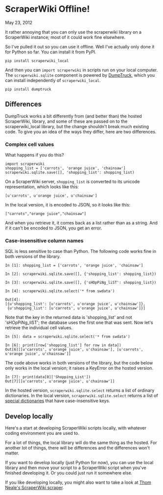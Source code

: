 ScraperWiki Offline!
========
May 23, 2012

It rather annoying that you can only use the scraperwiki library
on a ScraperWiki instance; most of it could work fine elsewhere.

So I've pulled it out so you can use it offline. Well I've actually
only done it for Python so far. You can install it from PyPI.

    pip install scraperwiki_local

And then you can `import scraperwiki` in scripts run on your local
computer. The `scraperwiki.sqlite` component is powered by
[DumpTruck](http://dumptruck.io), which you can install independently
of `scraperwiki_local`.

    pip install dumptruck

## Differences

DumpTruck works a bit differently from (and better than) the hosted ScraperWiki,
library, and some of these are passed on to the scraperwiki_local library,
but the change shouldn't break much existing code. To give you an idea of the
ways they differ, here are two differences.

### Complex cell values

What happens if you do this?

    import scraperwiki
    shopping_list = ['carrots', 'orange juice', 'chainsaw']
    scraperwiki.sqlite.save([], 'shopping_list': shopping_list)

On a ScraperWiki server, `shopping_list` is converted to its unicode
representation, which looks like this:

    [u'carrots', u'orange juice', u'chainsaw']

In the local version, it is encoded to JSON, so it looks like this:

    ["carrots","orange juice","chainsaw"]

And when you retrieve it, it comes back as a list rather than as a string.
And if it can't be encoded to JSON, you get an error.

### Case-insensitive column names

SQL is less sensitive to case than Python. The following code works fine
in both versions of the library.

    In [1]: shopping_list = ['carrots', 'orange juice', 'chainsaw']

    In [2]: scraperwiki.sqlite.save([], {'shopping_list': shopping_list})

    In [3]: scraperwiki.sqlite.save([], {'sHOpPiNg_liST': shopping_list})

    In [4]: scraperwiki.sqlite.select('* from swdata')

    Out[4]: 
    [{u'shopping_list': [u'carrots', u'orange juice', u'chainsaw']},
     {u'shopping_list': [u'carrots', u'orange juice', u'chainsaw']}]

Note that the key in the returned data is 'shopping_list' and not
'sHOpPiNg_liST'; the database uses the first one that was sent.
Now let's retrieve the individual cell values.

    In [5]: data = scraperwiki.sqlite.select('* from swdata')

    In [6]: print([row['shopping_list'] for row in data])
    Out[6][[u'carrots', u'orange juice', u'chainsaw'], [u'carrots', u'orange juice', u'chainsaw']]

The code above works in both versions of the library, but the code below
only works in the local version; it raises a KeyError on the hosted version.

    In [7]: print(data[0]['Shopping_List'])
    Out[7][[u'carrots', u'orange juice', u'chainsaw']]

In the hosted version, `scraperwiki.sqlite.select` returns a list of ordinary
dictionaries. In the local version, `scraperwiki.sqlite.select` returns a list
of [special dictionaries](https://github.com/tlevine/dicti) that have
case-insensitive keys.

## Develop locally

Here's a start at developing ScraperWiki scripts locally, with whatever coding
environment you are used to.

For a lot of things, the local library will do the same thing as the hosted.
For another lot of things, there will be differences and the differences won't matter.

If you want to develop locally (just Python for now), you can use the local library
and then move your script to a ScraperWiki script when you've finished developing it.
Or you could just run it somewhere else.

If you like developing locally, you might also want to take a look at
[Thom Neale's ScraperWiki scraper](https://github.com/twneale/scraperwikiscraper).
